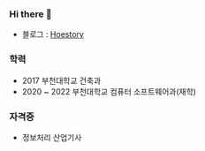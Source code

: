 ### Hi there 👋

- 블로그 : <a href="https://hoestory.tistory.com/">Hoestory</a>

### 학력

- 2017 부천대학교 건축과
- 2020 ~ 2022 부천대학교 컴퓨터 소프트웨어과(재학)

### 자격증

- 정보처리 산업기사
